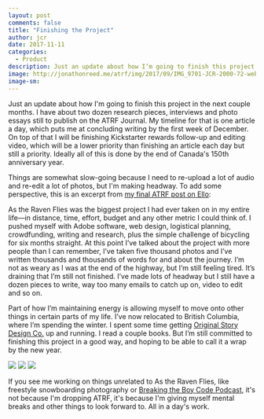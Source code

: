 ```yaml
---
layout: post
comments: false
title: "Finishing the Project"
author: jcr
date: 2017-11-11
categories:
  - Product
description: Just an update about how I’m going to finish this project in the next couple months.
image: http://jonathonreed.me/atrf/img/2017/09/IMG_9701-JCR-2000-72-web.jpg
image-sm:
---
```


Just an update about how I'm going to finish this project in the next couple months. I have about two dozen research pieces, interviews and photo essays still to publish on the ATRF Journal. My timeline for that is one article a day, which puts me at concluding writing by the first week of December. On top of that I will be finishing Kickstarter rewards follow-up and editing video, which will be a lower priority than finishing an article each day but still a priority. Ideally all of this is done by the end of Canada's 150th anniversary year.

Things are somewhat slow-going because I need to re-upload a lot of audio and re-edit a lot of photos, but I'm making headway. To add some perspective, this is an excerpt from <a href="https://ello.co/jonathonreed/post/agioox_6g_b7jjtzwtiwra">my final ATRF post on Ello</a>:

As the Raven Flies was the biggest project I had ever taken on in my entire life—in distance, time, effort, budget and any other metric I could think of. I pushed myself with Adobe software, web design, logistical planning, crowdfunding, writing and research, plus the simple challenge of bicycling for six months straight. At this point I’ve talked about the project with more people than I can remember, I’ve taken five thousand photos and I’ve written thousands and thousands of words for and about the journey. I’m not as weary as I was at the end of the highway, but I’m still feeling tired. It’s draining that I’m still not finished. I’ve made lots of headway but I still have a dozen pieces to write, way too many emails to catch up on, video to edit and so on.

Part of how I’m maintaining energy is allowing myself to move onto other things in certain parts of my life. I’ve now relocated to British Columbia, where I’m spending the winter. I spent some time getting <a href="http://jonathonreed.me/freelancing">Original Story Design Co.</a> up and running. I read a couple books. But I’m still committed to finishing this project in a good way, and hoping to be able to call it a wrap by the new year. 

<img src="http://jonathonreed.me/atrf/img/2017/11/IMG_9701-logo-2000-72-web.jpg">

<img src="http://jonathonreed.me/atrf/img/2017/11/IMG_8704-logo-2000-72-web.jpg">

<img src="http://jonathonreed.me/atrf/img/2017/11/IMG_9280-logo-2000-72-web.jpg">

If you see me working on things unrelated to As the Raven Flies, like freestyle snowboarding photography or <a href="http://breakingtheboycode.com">Breaking the Boy Code Podcast</a>, it's not because I'm dropping ATRF, it's because I'm giving myself mental breaks and other things to look forward to. All in a day's work.